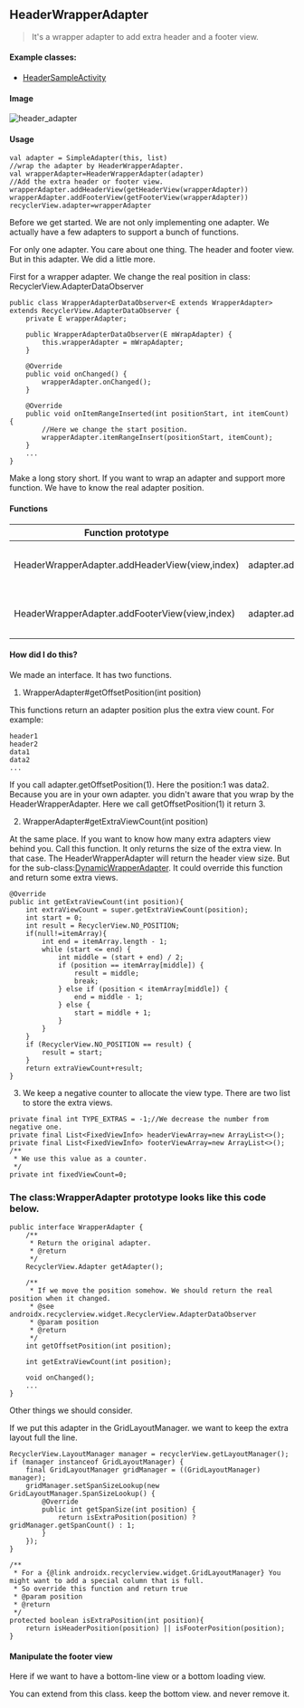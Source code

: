 ## HeaderWrapperAdapter

> It's a wrapper adapter to add extra header and a footer view.

#### Example classes:

* [HeaderSampleActivity](https://raw.githubusercontent.com/momodae/RecyclerViewLibrary2/master/app/src/main/java/com/cz/widget/recyclerview/sample/adapter/HeaderSampleActivity.kt)

#### Image
![header_adapter](https://github.com/momodae/LibraryResources/blob/master/RecyclerViewLibrary/image/adapter/header_adapter.gif?raw=true)

#### Usage

```
val adapter = SimpleAdapter(this, list)
//wrap the adapter by HeaderWrapperAdapter.
val wrapperAdapter=HeaderWrapperAdapter(adapter)
//Add the extra header or footer view.
wrapperAdapter.addHeaderView(getHeaderView(wrapperAdapter))
wrapperAdapter.addFooterView(getFooterView(wrapperAdapter))
recyclerView.adapter=wrapperAdapter
```

Before we get started. We are not only implementing one adapter. We actually have a few adapters to support a bunch of functions.

For only one adapter. You care about one thing. The header and footer view. But in this adapter. We did a little more.

First for a wrapper adapter. We change the real position in class: RecyclerView.AdapterDataObserver

```
public class WrapperAdapterDataObserver<E extends WrapperAdapter> extends RecyclerView.AdapterDataObserver {
    private E wrapperAdapter;

    public WrapperAdapterDataObserver(E mWrapAdapter) {
        this.wrapperAdapter = mWrapAdapter;
    }

    @Override
    public void onChanged() {
        wrapperAdapter.onChanged();
    }

    @Override
    public void onItemRangeInserted(int positionStart, int itemCount) {
        //Here we change the start position.
        wrapperAdapter.itemRangeInsert(positionStart, itemCount);
    }
    ...
}
```

Make a long story short. If you want to wrap an adapter and support more function. We have to know the real adapter position.

#### Functions

| Function prototype | Sample | Note |
| ------ | ------ | ------ |
| HeaderWrapperAdapter.addHeaderView(view,index) | adapter.addHeaderView(view,0) | add a new header view |
| HeaderWrapperAdapter.addFooterView(view,index) | adapter.addFooterView(view,0) | add a new footer view |


#### How did I do this?

We made an interface. It has two functions.

1. WrapperAdapter#getOffsetPosition(int position)

This functions return an adapter position plus the extra view count.
For example:

```
header1
header2
data1
data2
...
```

If you call adapter.getOffsetPosition(1). Here the position:1 was data2. Because you are in your own adapter.
you didn't aware that you wrap by the HeaderWrapperAdapter. Here we call getOffsetPosition(1) it return 3.

2. WrapperAdapter#getExtraViewCount(int position)

At the same place. If you want to know how many extra adapters view behind you. Call this function. It only returns the size of the extra view.
In that case. The HeaderWrapperAdapter will return the header view size.
But for the sub-class:[DynamicWrapperAdapter](DynamicWrapperAdapter.md). It could override this function and return some extra views.

```
@Override
public int getExtraViewCount(int position){
    int extraViewCount = super.getExtraViewCount(position);
    int start = 0;
    int result = RecyclerView.NO_POSITION;
    if(null!=itemArray){
        int end = itemArray.length - 1;
        while (start <= end) {
            int middle = (start + end) / 2;
            if (position == itemArray[middle]) {
                result = middle;
                break;
            } else if (position < itemArray[middle]) {
                end = middle - 1;
            } else {
                start = middle + 1;
            }
        }
    }
    if (RecyclerView.NO_POSITION == result) {
        result = start;
    }
    return extraViewCount+result;
}
```

3. We keep a negative counter to allocate the view type. There are two list to store the extra views.

```
private final int TYPE_EXTRAS = -1;//We decrease the number from negative one.
private final List<FixedViewInfo> headerViewArray=new ArrayList<>();
private final List<FixedViewInfo> footerViewArray=new ArrayList<>();
/**
 * We use this value as a counter.
 */
private int fixedViewCount=0;
```


### The class:WrapperAdapter prototype looks like this code below.


```
public interface WrapperAdapter {
    /**
     * Return the original adapter.
     * @return
     */
    RecyclerView.Adapter getAdapter();

    /**
     * If we move the position somehow. We should return the real position when it changed.
     * @see androidx.recyclerview.widget.RecyclerView.AdapterDataObserver
     * @param position
     * @return
     */
    int getOffsetPosition(int position);

    int getExtraViewCount(int position);

    void onChanged();
    ...
}
```

Other things we should consider.

If we put this adapter in the GridLayoutManager. we want to keep the extra layout full the line.

```
RecyclerView.LayoutManager manager = recyclerView.getLayoutManager();
if (manager instanceof GridLayoutManager) {
    final GridLayoutManager gridManager = ((GridLayoutManager) manager);
    gridManager.setSpanSizeLookup(new GridLayoutManager.SpanSizeLookup() {
        @Override
        public int getSpanSize(int position) {
            return isExtraPosition(position) ? gridManager.getSpanCount() : 1;
        }
    });
}

/**
 * For a {@link androidx.recyclerview.widget.GridLayoutManager} You might want to add a special column that is full.
 * So override this function and return true
 * @param position
 * @return
 */
protected boolean isExtraPosition(int position){
    return isHeaderPosition(position) || isFooterPosition(position);
}
```


#### Manipulate the footer view

Here if we want to have a bottom-line view or a bottom loading view.

You can extend from this class. keep the bottom view. and never remove it.